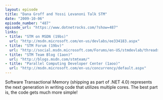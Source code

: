 ```yaml
---
layout: episode
title: "Dana Groff and Yossi Levanoni Talk STM"
date: "2009-10-06"
episode_number: "487"
episode_url: "https://www.dotnetrocks.com/?show=487"
links:
- title: "STM on MSDN (19bs)"
  url: "http://msdn.microsoft.com/en-us/devlabs/ee334183.aspx"
- title: "STM Forum (19bv)"
  url: "http://social.msdn.microsoft.com/Forums/en-US/stmdevlab/threads"
- title: "STM Team Blog (1aon)"
  url: "http://blogs.msdn.com/stmteam/"
- title: "Parallel Computing Developer Center (1aoo)"
  url: "http://msdn.microsoft.com/en-us/concurrency/default.aspx"
---
```


Software Transactional Memory (shipping as part of .NET 4.0) represents the next generation in writing code that utilizes multiple cores. The best part is, the code gets much more simple!
